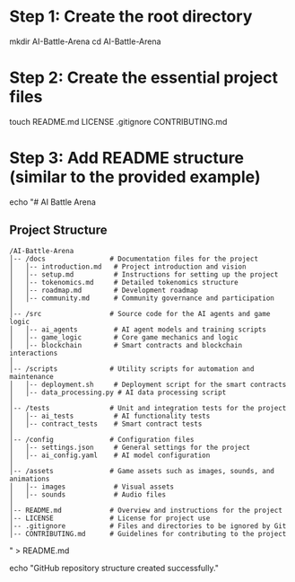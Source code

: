 # Step 1: Create the root directory
mkdir AI-Battle-Arena
cd AI-Battle-Arena

# Step 2: Create the essential project files
touch README.md LICENSE .gitignore CONTRIBUTING.md

# Step 3: Add README structure (similar to the provided example)
echo "# AI Battle Arena

## Project Structure

```
/AI-Battle-Arena
│-- /docs                # Documentation files for the project
│   │-- introduction.md   # Project introduction and vision
│   │-- setup.md          # Instructions for setting up the project
│   │-- tokenomics.md     # Detailed tokenomics structure
│   │-- roadmap.md        # Development roadmap
│   │-- community.md      # Community governance and participation
│
│-- /src                 # Source code for the AI agents and game logic
│   │-- ai_agents         # AI agent models and training scripts
│   │-- game_logic        # Core game mechanics and logic
│   │-- blockchain        # Smart contracts and blockchain interactions
│
│-- /scripts             # Utility scripts for automation and maintenance
│   │-- deployment.sh     # Deployment script for the smart contracts
│   │-- data_processing.py # AI data processing script
│
│-- /tests               # Unit and integration tests for the project
│   │-- ai_tests          # AI functionality tests
│   │-- contract_tests    # Smart contract tests
│
│-- /config              # Configuration files
│   │-- settings.json     # General settings for the project
│   │-- ai_config.yaml    # AI model configuration
│
│-- /assets              # Game assets such as images, sounds, and animations
│   │-- images            # Visual assets
│   │-- sounds            # Audio files
│
│-- README.md            # Overview and instructions for the project
│-- LICENSE              # License for project use
│-- .gitignore           # Files and directories to be ignored by Git
│-- CONTRIBUTING.md      # Guidelines for contributing to the project
```

" > README.md

echo "GitHub repository structure created successfully."
